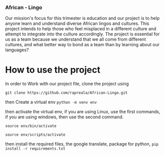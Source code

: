 ### African - Lingo 
Our mission's focus for this trimester is education and our project is to help anyone learn and understand diverse African lingos and cultures. This project intends to help those who feel misplaced in a different culture and attempt to integrate into the culture accordingly. The project is essential for us as a team because we understand that we all come from different cultures, and what better way to bond as a team than by learning about our languages?


# How to use the project 
In order to Work with our project file, clone the project using 

`git clone https://github.com/rapreala/African-Lingo.git`

then Create a virtual env 
`python -m venv env`

then activate the virtual env, if you are using Linux, use the first commands, if you are using windows, then use the second command. 

`source env/bin/activate`

`source env/scripts/activate`


then install the required files, the google translate, package for python, 
`pip install -r requirements.txt`




